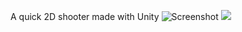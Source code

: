 A quick 2D shooter made with Unity
![Screenshot](https://imgur.com/GhSOrME)
<img src="https://imgur.com/GhSOrME" />
<blockquote class="imgur-embed-pub" lang="en" data-id="a/kgFAGFG" data-context="false" ><a href="//imgur.com/a/kgFAGFG"></a></blockquote><script async src="//s.imgur.com/min/embed.js" charset="utf-8"></script>
